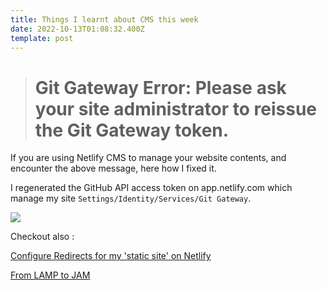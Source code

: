 ```yaml
---
title: Things I learnt about CMS this week
date: 2022-10-13T01:08:32.400Z
template: post
---
```

> # Git Gateway Error: Please ask your site administrator to reissue the Git Gateway token.

I﻿f you are using Netlify CMS  to manage your website contents, and encounter the above message, here how I fixed it. 

I regenerated the GitHub API access token on app.netlify.com which manage my site `Settings/Identity/Services/Git Gateway`.

![](/images/screenshot-2022-10-13-091354.png)

C﻿heckout also :

[Configure Redirects for my 'static site' on Netlify](https://www.testandoptimize.com/posts/configure-redirects-for-my-static-site-on-netlify/)

[From LAMP to JAM](https://www.testandoptimize.com/posts/2018-09-29-From-LAMP-to-JAM/)